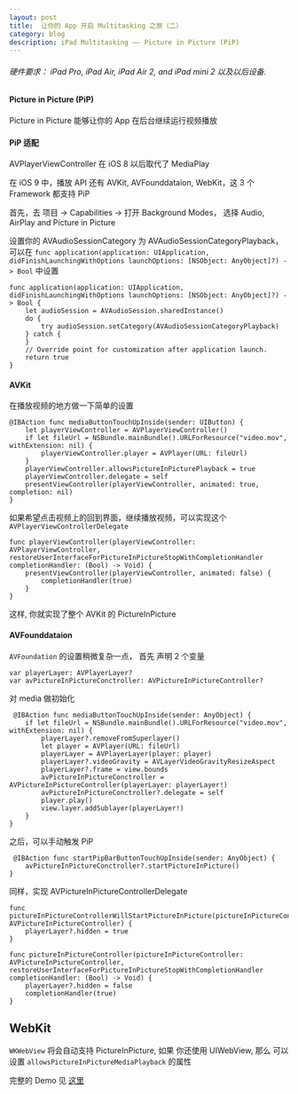 ```yaml
---
layout: post
title: 	让你的 App 开启 Multitasking 之旅（二）
category: blog
description: iPad Multitasking —— Picture in Picture (PiP)
---
```


###### 硬件要求： iPad Pro, iPad Air, iPad Air 2, and iPad mini 2 以及以后设备.

#### Picture in Picture (PiP)

Picture in Picture 能够让你的 App 在后台继续运行视频播放

#### PiP 适配

AVPlayerViewController 在 iOS 8 以后取代了 MediaPlay

在 iOS 9 中，播放 API 还有 AVKit, AVFounddataion, WebKit，这 3 个 Framework 都支持 PiP

首先，去 项目 -> Capabilities -> 打开 Background Modes， 选择 Audio, AirPlay and Picture in Picture

设置你的 AVAudioSessionCategory 为 AVAudioSessionCategoryPlayback， 可以在 ` func application(application: UIApplication, didFinishLaunchingWithOptions launchOptions: [NSObject: AnyObject]?) -> Bool ` 中设置

	func application(application: UIApplication, didFinishLaunchingWithOptions launchOptions: [NSObject: AnyObject]?) -> Bool {
        let audioSession = AVAudioSession.sharedInstance()
        do {
            try audioSession.setCategory(AVAudioSessionCategoryPlayback)
        } catch {
        }
        // Override point for customization after application launch.
        return true
    }
    
#### AVKit    
    
在播放视频的地方做一下简单的设置 
	
	@IBAction func mediaButtonTouchUpInside(sender: UIButton) {
        let playerViewController = AVPlayerViewController()
        if let fileUrl = NSBundle.mainBundle().URLForResource("video.mov", withExtension: nil) {
            playerViewController.player = AVPlayer(URL: fileUrl)
        }
        playerViewController.allowsPictureInPicturePlayback = true
        playerViewController.delegate = self
        presentViewController(playerViewController, animated: true, completion: nil)
    }    
 
如果希望点击视频上的回到界面，继续播放视频，可以实现这个 `AVPlayerViewControllerDelegate`
	
	func playerViewController(playerViewController: AVPlayerViewController, restoreUserInterfaceForPictureInPictureStopWithCompletionHandler completionHandler: (Bool) -> Void) {
        presentViewController(playerViewController, animated: false) {
            completionHandler(true)
        }
    }
    
这样, 你就实现了整个 AVKit 的 PictureInPicture 

#### AVFounddataion

`AVFoundation` 的设置稍微复杂一点， 首先 声明 2 个变量

	var playerLayer: AVPlayerLayer?
    var avPictureInPictureConctroller: AVPictureInPictureController?
    
对 media 做初始化
	
	 @IBAction func mediaButtonTouchUpInside(sender: AnyObject) {
        if let fileUrl = NSBundle.mainBundle().URLForResource("video.mov", withExtension: nil) {
            playerLayer?.removeFromSuperlayer()
            let player = AVPlayer(URL: fileUrl)
            playerLayer = AVPlayerLayer(player: player)
            playerLayer?.videoGravity = AVLayerVideoGravityResizeAspect
            playerLayer?.frame = view.bounds
            avPictureInPictureConctroller = AVPictureInPictureController(playerLayer: playerLayer!)
            avPictureInPictureConctroller?.delegate = self
            player.play()
            view.layer.addSublayer(playerLayer!)
        }
    }
	
之后，可以手动触发 PiP

	 @IBAction func startPipBarButtonTouchUpInside(sender: AnyObject) {
        avPictureInPictureConctroller?.startPictureInPicture()
    }
    
同样，实现 AVPictureInPictureControllerDelegate
	
	func pictureInPictureControllerWillStartPictureInPicture(pictureInPictureController: AVPictureInPictureController) {
        playerLayer?.hidden = true
    }
    
    func pictureInPictureController(pictureInPictureController: AVPictureInPictureController, restoreUserInterfaceForPictureInPictureStopWithCompletionHandler completionHandler: (Bool) -> Void) {
        playerLayer?.hidden = false
        completionHandler(true)
    }
    
## WebKit

`WKWebView` 将会自动支持 PictureInPicture, 如果 你还使用 UIWebView, 那么 可以设置 `allowsPictureInPictureMediaPlayback` 的属性

完整的 Demo 见 [这里](https://github.com/VioletHill/PipDemo)

